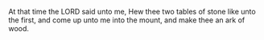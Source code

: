 At that time the LORD said unto me, Hew thee two tables of stone like unto the first, and come up unto me into the mount, and make thee an ark of wood.
